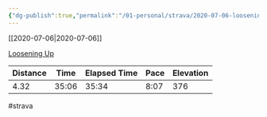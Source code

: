 ```yaml
---
{"dg-publish":true,"permalink":"/01-personal/strava/2020-07-06-loosening-up/"}
---
```



[[2020-07-06\|2020-07-06]]

[Loosening Up](https://www.strava.com/activities/3723732321)

| Distance | Time  | Elapsed Time | Pace | Elevation |
| -------- | ----- | ------------ | ---- | --------- |
| 4.32     | 35:06 | 35:34        | 8:07 | 376       |




#strava
